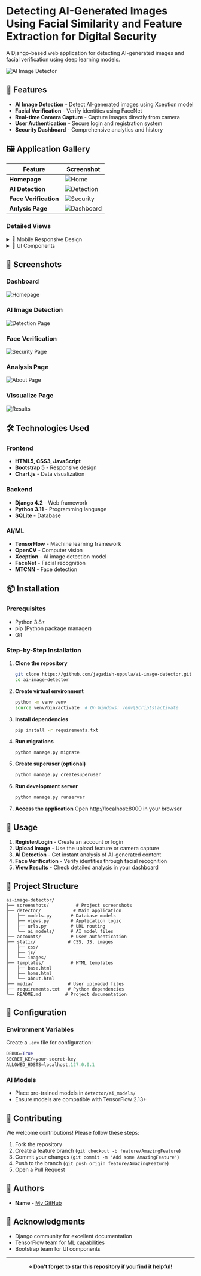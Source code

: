 # Detecting AI-Generated Images Using Facial Similarity and Feature Extraction for Digital Security

A Django-based web application for detecting AI-generated images and facial verification using deep learning models.

![AI Image Detector](screenshots/dashboard.png)

## 🚀 Features

- **AI Image Detection** - Detect AI-generated images using Xception model
- **Facial Verification** - Verify identities using FaceNet
- **Real-time Camera Capture** - Capture images directly from camera
- **User Authentication** - Secure login and registration system
- **Security Dashboard** - Comprehensive analytics and history

## 🖼️ Application Gallery

| Feature | Screenshot |
|---------|------------|
| **Homepage** | ![Home](screenshots/dashboard.png) |
| **AI Detection** | ![Detection](screenshots/prediction.png) |
| **Face Verification** | ![Security](screenshots/security.png) |
| **Anlysis Page** | ![Dashboard](screenshots/analysis.png) |

### Detailed Views

<details>
<summary>📱 Mobile Responsive Design</summary>
<br>
<img src="screenshots/mobile-home.png" width="300" alt="Mobile Homepage">
<img src="screenshots/mobile-detection.png" width="300" alt="Mobile Detection">
</details>

<details>
<summary>🎨 UI Components</summary>
<br>
<img src="screenshots/forms.png" width="400" alt="Forms">
<img src="screenshots/cards.png" width="400" alt="Cards">
</details>

## 📸 Screenshots

### Dashboard
![Homepage](screenshots/dashboard.png)

### AI Image Detection
![Detection Page](screenshots/prediction.png)

### Face Verification
![Security Page](screenshots/security.png)

### Analysis Page
![About Page](screenshots/analysis.png)

### Vissualize Page
![Results](screenshots/visualize.png)

## 🛠️ Technologies Used

### Frontend
- **HTML5, CSS3, JavaScript**
- **Bootstrap 5** - Responsive design
- **Chart.js** - Data visualization

### Backend
- **Django 4.2** - Web framework
- **Python 3.11** - Programming language
- **SQLite** - Database

### AI/ML
- **TensorFlow** - Machine learning framework
- **OpenCV** - Computer vision
- **Xception** - AI image detection model
- **FaceNet** - Facial recognition
- **MTCNN** - Face detection

## 📦 Installation

### Prerequisites
- Python 3.8+
- pip (Python package manager)
- Git

### Step-by-Step Installation

1. **Clone the repository**
   ```bash
   git clone https://github.com/jagadish-uppula/ai-image-detector.git
   cd ai-image-detector
   ```

2. **Create virtual environment**
   ```bash
   python -m venv venv
   source venv/bin/activate  # On Windows: venv\Scripts\activate
   ```

3. **Install dependencies**
   ```bash
   pip install -r requirements.txt
   ```

4. **Run migrations**
   ```bash
   python manage.py migrate
   ```

5. **Create superuser (optional)**
   ```bash
   python manage.py createsuperuser
   ```

6. **Run development server**
   ```bash
   python manage.py runserver
   ```

7. **Access the application**
   Open http://localhost:8000 in your browser

## 🎯 Usage

1. **Register/Login** - Create an account or login
2. **Upload Image** - Use the upload feature or camera capture
3. **AI Detection** - Get instant analysis of AI-generated content
4. **Face Verification** - Verify identities through facial recognition
5. **View Results** - Check detailed analysis in your dashboard

## 📁 Project Structure

```
ai-image-detector/
├── screenshots/          # Project screenshots
├── detector/            # Main application
│   ├── models.py       # Database models
│   ├── views.py        # Application logic
│   ├── urls.py         # URL routing
│   └── ai_models/      # AI model files
├── accounts/           # User authentication
├── static/            # CSS, JS, images
│   ├── css/
│   ├── js/
│   └── images/
├── templates/          # HTML templates
│   ├── base.html
│   ├── home.html
│   └── about.html
├── media/             # User uploaded files
├── requirements.txt   # Python dependencies
└── README.md         # Project documentation
```

## 🔧 Configuration

### Environment Variables
Create a `.env` file for configuration:
```python
DEBUG=True
SECRET_KEY=your-secret-key
ALLOWED_HOSTS=localhost,127.0.0.1
```

### AI Models
- Place pre-trained models in `detector/ai_models/`
- Ensure models are compatible with TensorFlow 2.13+

## 🤝 Contributing

We welcome contributions! Please follow these steps:

1. Fork the repository
2. Create a feature branch (`git checkout -b feature/AmazingFeature`)
3. Commit your changes (`git commit -m 'Add some AmazingFeature'`)
4. Push to the branch (`git push origin feature/AmazingFeature`)
5. Open a Pull Request

## 👥 Authors

- **Name** - [My GitHub](https://github.com/jagadish-uppula)

## 🙏 Acknowledgments

- Django community for excellent documentation
- TensorFlow team for ML capabilities
- Bootstrap team for UI components

---

<div align="center">

**⭐ Don't forget to star this repository if you find it helpful!**

</div>
